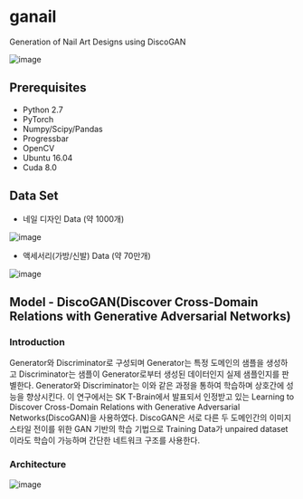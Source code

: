 # ganail
Generation of Nail Art Designs using DiscoGAN

![image](https://user-images.githubusercontent.com/53864655/71340062-ebd3bb80-2598-11ea-86f3-f633500d8b41.png)

## Prerequisites
* Python 2.7
* PyTorch
* Numpy/Scipy/Pandas
* Progressbar
* OpenCV
* Ubuntu 16.04
* Cuda 8.0

## Data Set
* 네일 디자인 Data (약 1000개)

![image](https://user-images.githubusercontent.com/53864655/71340605-add79700-259a-11ea-8d6d-6c8bf3ce5973.png)
* 액세서리(가방/신발) Data (약 70만개)

![image](https://user-images.githubusercontent.com/53864655/71340653-db244500-259a-11ea-89b1-2d7f772e3539.png)



## Model - DiscoGAN(Discover Cross-Domain Relations with Generative Adversarial Networks)
### Introduction
Generator와 Discriminator로 구성되며 Generator는 특정 도메인의 샘플을 생성하고 Discriminator는 샘플이 Generator로부터 생성된 데이터인지 실제 샘플인지를 판별한다. Generator와 Discriminator는 이와 같은 과정을 통하여 학습하며 상호간에 성능을 향상시킨다. 
이 연구에서는 SK T-Brain에서 발표되서 인정받고 있는 Learning to Discover Cross-Domain Relations with Generative Adversarial Networks(DiscoGAN)을 사용하였다. DiscoGAN은 서로 다른 두 도메인간의 이미지 스타일 전이를 위한 GAN 기반의 학습 기법으로 Training Data가 unpaired dataset이라도 학습이 가능하며 간단한 네트워크 구조를 사용한다. 

### Architecture
![image](https://user-images.githubusercontent.com/53864655/71340915-a06edc80-259b-11ea-85b2-f72aa106ffaf.png)



